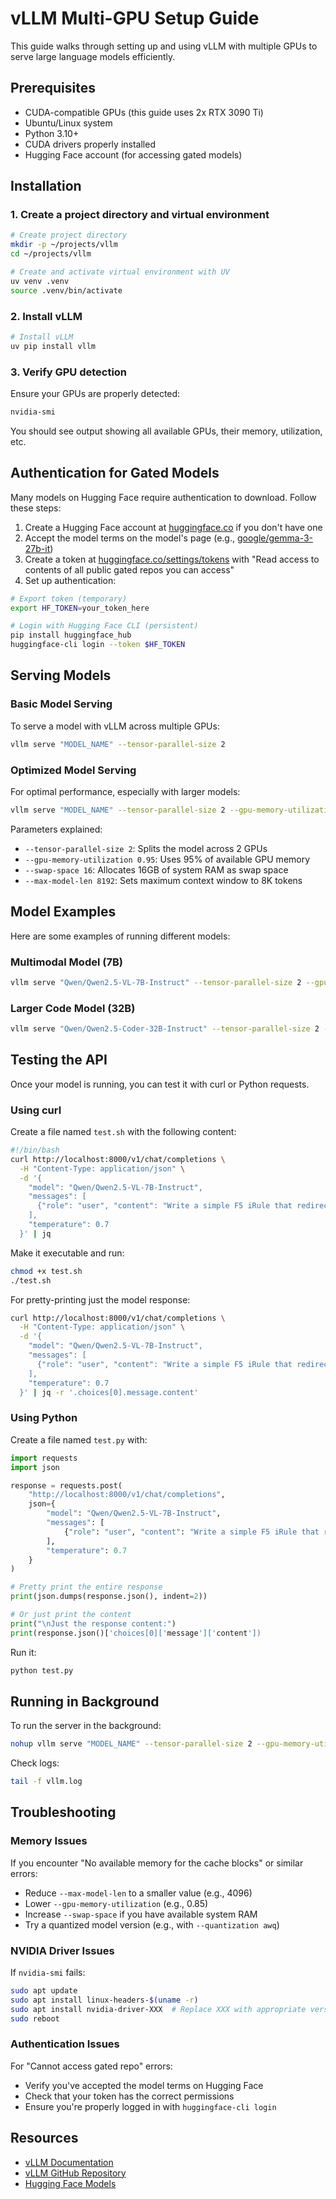 # vLLM Multi-GPU Setup Guide

This guide walks through setting up and using vLLM with multiple GPUs to serve large language models efficiently.

## Prerequisites

- CUDA-compatible GPUs (this guide uses 2x RTX 3090 Ti)
- Ubuntu/Linux system
- Python 3.10+
- CUDA drivers properly installed
- Hugging Face account (for accessing gated models)

## Installation

### 1. Create a project directory and virtual environment

```bash
# Create project directory
mkdir -p ~/projects/vllm
cd ~/projects/vllm

# Create and activate virtual environment with UV
uv venv .venv
source .venv/bin/activate
```

### 2. Install vLLM

```bash
# Install vLLM
uv pip install vllm
```

### 3. Verify GPU detection

Ensure your GPUs are properly detected:

```bash
nvidia-smi
```

You should see output showing all available GPUs, their memory, utilization, etc.

## Authentication for Gated Models

Many models on Hugging Face require authentication to download. Follow these steps:

1. Create a Hugging Face account at [huggingface.co](https://huggingface.co) if you don't have one
2. Accept the model terms on the model's page (e.g., [google/gemma-3-27b-it](https://huggingface.co/google/gemma-3-27b-it))
3. Create a token at [huggingface.co/settings/tokens](https://huggingface.co/settings/tokens) with "Read access to contents of all public gated repos you can access"
4. Set up authentication:

```bash
# Export token (temporary)
export HF_TOKEN=your_token_here

# Login with Hugging Face CLI (persistent)
pip install huggingface_hub
huggingface-cli login --token $HF_TOKEN
```

## Serving Models

### Basic Model Serving

To serve a model with vLLM across multiple GPUs:

```bash
vllm serve "MODEL_NAME" --tensor-parallel-size 2
```

### Optimized Model Serving

For optimal performance, especially with larger models:

```bash
vllm serve "MODEL_NAME" --tensor-parallel-size 2 --gpu-memory-utilization 0.95 --swap-space 16 --max-model-len 8192
```

Parameters explained:
- `--tensor-parallel-size 2`: Splits the model across 2 GPUs
- `--gpu-memory-utilization 0.95`: Uses 95% of available GPU memory
- `--swap-space 16`: Allocates 16GB of system RAM as swap space
- `--max-model-len 8192`: Sets maximum context window to 8K tokens

## Model Examples

Here are some examples of running different models:

### Multimodal Model (7B)

```bash
vllm serve "Qwen/Qwen2.5-VL-7B-Instruct" --tensor-parallel-size 2 --gpu-memory-utilization 0.95 --swap-space 16 --max-model-len 8192
```

### Larger Code Model (32B)

```bash
vllm serve "Qwen/Qwen2.5-Coder-32B-Instruct" --tensor-parallel-size 2 --gpu-memory-utilization 0.95 --swap-space 32 --max-model-len 8192
```

## Testing the API

Once your model is running, you can test it with curl or Python requests.

### Using curl

Create a file named `test.sh` with the following content:

```bash
#!/bin/bash
curl http://localhost:8000/v1/chat/completions \
  -H "Content-Type: application/json" \
  -d '{
    "model": "Qwen/Qwen2.5-VL-7B-Instruct",
    "messages": [
      {"role": "user", "content": "Write a simple F5 iRule that redirects HTTP traffic to HTTPS"}
    ],
    "temperature": 0.7
  }' | jq
```

Make it executable and run:

```bash
chmod +x test.sh
./test.sh
```

For pretty-printing just the model response:

```bash
curl http://localhost:8000/v1/chat/completions \
  -H "Content-Type: application/json" \
  -d '{
    "model": "Qwen/Qwen2.5-VL-7B-Instruct",
    "messages": [
      {"role": "user", "content": "Write a simple F5 iRule that redirects HTTP traffic to HTTPS"}
    ],
    "temperature": 0.7
  }' | jq -r '.choices[0].message.content'
```

### Using Python

Create a file named `test.py` with:

```python
import requests
import json

response = requests.post(
    "http://localhost:8000/v1/chat/completions",
    json={
        "model": "Qwen/Qwen2.5-VL-7B-Instruct",
        "messages": [
            {"role": "user", "content": "Write a simple F5 iRule that redirects HTTP traffic to HTTPS"}
        ],
        "temperature": 0.7
    }
)

# Pretty print the entire response
print(json.dumps(response.json(), indent=2))

# Or just print the content
print("\nJust the response content:")
print(response.json()['choices[0]['message']['content'])
```

Run it:

```bash
python test.py
```

## Running in Background

To run the server in the background:

```bash
nohup vllm serve "MODEL_NAME" --tensor-parallel-size 2 --gpu-memory-utilization 0.95 --swap-space 16 --max-model-len 8192 > vllm.log 2>&1 &
```

Check logs:

```bash
tail -f vllm.log
```

## Troubleshooting

### Memory Issues

If you encounter "No available memory for the cache blocks" or similar errors:
- Reduce `--max-model-len` to a smaller value (e.g., 4096)
- Lower `--gpu-memory-utilization` (e.g., 0.85)
- Increase `--swap-space` if you have available system RAM
- Try a quantized model version (e.g., with `--quantization awq`)

### NVIDIA Driver Issues

If `nvidia-smi` fails:
```bash
sudo apt update
sudo apt install linux-headers-$(uname -r)
sudo apt install nvidia-driver-XXX  # Replace XXX with appropriate version
sudo reboot
```

### Authentication Issues

For "Cannot access gated repo" errors:
- Verify you've accepted the model terms on Hugging Face
- Check that your token has the correct permissions
- Ensure you're properly logged in with `huggingface-cli login`

## Resources

- [vLLM Documentation](https://docs.vllm.ai/)
- [vLLM GitHub Repository](https://github.com/vllm-project/vllm)
- [Hugging Face Models](https://huggingface.co/models)

